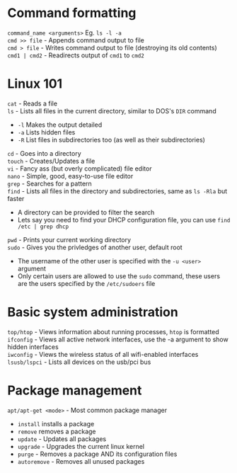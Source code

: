 # Command formatting
`command_name <arguments>` Eg. `ls -l -a`<br>
`cmd >> file` - Appends command output to file<br>
`cmd > file` - Writes command output to file (destroying its old contents)<br>
`cmd1 | cmd2` - Readirects output of `cmd1` to `cmd2`
# Linux 101
`cat` - Reads a file<br>
`ls` - Lists all files in the current directory, similar to DOS's `DIR` command
 - `-l` Makes the output detailed
 - `-a` Lists hidden files
 - `-R` List files in subdirectories too (as well as their subdirectories)
 
`cd` - Goes into a directory<br>
`touch` - Creates/Updates a file<br>
`vi` - Fancy ass (but overly complicated) file editor<br>
`nano` - Simple, good, easy-to-use file editor<br>
`grep` - Searches for a pattern<br>
`find` - Lists all files in the directory and subdirectories, same as `ls -Rla` but faster
- A directory can be provided to filter the search
- Lets say you need to find your DHCP configuration file, you can use `find /etc | grep dhcp`

`pwd` - Prints your current working directory<br>
`sudo` - Gives you the privledges of another user, default root
- The username of the other user is specified with the `-u <user>` argument
- Only certain users are allowed to use the `sudo` command, these users are the users specified by the `/etc/sudoers` file

# Basic system administration
`top/htop` - Views information about running processes, `htop` is formatted<br>
`ifconfig` - Views all active network interfaces, use the -a argument to show hidden interfaces<br>
`iwconfig` - Views the wireless status of all wifi-enabled interfaces<br>
`lsusb/lspci` - Lists all devices on the usb/pci bus

# Package management
`apt/apt-get <mode>` - Most common package manager
- `install` installs a package
- `remove` removes a package
- `update` - Updates all packages
- `upgrade` - Upgrades the current linux kernel
- `purge` - Removes a package AND its configuration files
- `autoremove` - Removes all unused packages
